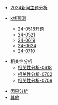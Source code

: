 <!-- docs/_sidebar.md -->
- [2024新闻主题分析](/2024新闻主题分析/README.md)
- [k线预测](/K线预测/README.md)
  
  - [24-0518开题](/K线预测/24-0518开题.md)
  - [24-0521](/K线预测/24-0521.md)
  - [24-0619](/K线预测/24-0619.md)
  - [24-0624](/K线预测/24-0624.md)
  - [24-0710](/K线预测/24-0710.md)
  
<!-- - [相关性分析](/相关性分析/README.md) -->
* 相关性分析
  - [相关性分析-0618](/相关性分析/0618.md)
  - [相关性分析-0702](/相关性分析/0702.md)
  - [相关性分析-0709](/相关性分析/0709.md)
- [因果分析](/因果分析/README.md)
- [其他](/Jaccard距离介绍/Jaccard距离介绍.md)
